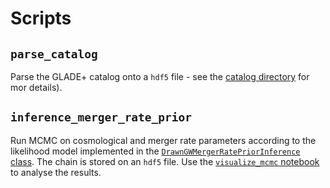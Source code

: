# Scripts

## `parse_catalog`

Parse the GLADE+ catalog onto a `hdf5` file - see the [catalog directory](../catalog/README.md) for mor details).

## `inference_merger_rate_prior`

Run MCMC on cosmological and merger rate parameters according to the likelihood model implemented in the [`DrawnGWMergerRatePriorInference` class](../inference/likelihood.py). The chain is stored on an `hdf5` file. Use the [`visualize_mcmc` notebook](../visualize_mcmc.ipynb) to analyse the results.
